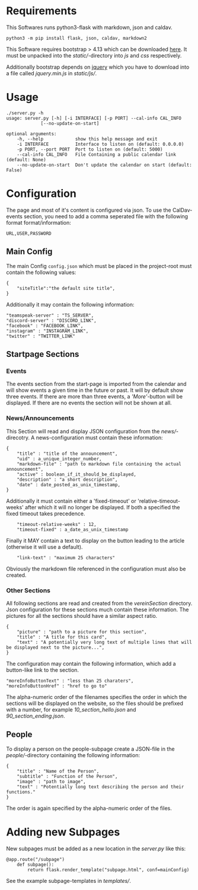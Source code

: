 # Requirements
This Softwares runs python3-flask with markdown, json and caldav.

    python3 -m pip install flask, json, caldav, markdown2

This Software requires bootstrap > 4.13 which can be downloaded [here](https://getbootstrap.com/docs/4.3/getting-started/download/). It must be unpacked into the *static/*-directory into *js* and *css* respectively.

Additionally bootstrap depends on [jquery](https://code.jquery.com) which you have to download into a file called *jquery.min.js* in *static/js/*.

# Usage

    ./server.py -h
    usage: server.py [-h] [-i INTERFACE] [-p PORT] --cal-info CAL_INFO
                 [--no-update-on-start]

    optional arguments:
        -h, --help            show this help message and exit
        -i INTERFACE          Interface to listen on (default: 0.0.0.0)
        -p PORT, --port PORT  Port to listen on (default: 5000)
        --cal-info CAL_INFO   File Containing a public calendar link (default: None)
        --no-update-on-start  Don't update the calendar on start (default: False)


# Configuration
The page and most of it's content is configured via json. To use the CalDav-events section, you need to add a comma seperated file with the following format format/information:

    URL,USER,PASSWORD

## Main Config
The main Config ``config.json`` which must be placed in the project-root must contain the following values:

    {
        "siteTitle":"the default site title",
    }

Additionally it may contain the following information:

    "teamspeak-server" : "TS_SERVER",
    "discord-server" : "DISCORD_LINK",
    "facebook" : "FACEBOOK_LINK",
    "instagram" : "INSTAGRAM_LINK",
    "twitter" : "TWITTER_LINK"

## Startpage Sections
### Events
The events section from the start-page is imported from the calendar and will show events a given time in the future or past. It will by default show three events. If there are more than three events, a *'More'*-button will be displayed. If there are no events the section will not be shown at all.

### News/Announcements
This Section will read and display JSON configuration from the *news/*-direcotry. A news-configuration must contain these information:

    {
	    "title" : "title of the announcement",
	    "uid" : a_unique_integer_number,
	    "markdown-file" : "path to markdown file containing the actual announcement",
	    "active" : boolean_if_it_should_be_displayed,
	    "description" : "a short description",
	    "date" : date_posted_as_unix_timestamp,
    }

Additionally it must contain either a 'fixed-timeout' or 'relative-timeout-weeks' after which it will no longer be displayed. If both a specified the fixed timeout takes precedence.

    	"timeout-relative-weeks" : 12,
    	"timeout-fixed" : a_date_as_unix_timestamp

Finally it MAY contain a text to display on the button leading to the article (otherwise it will use a default).

        "link-text" : "maximum 25 characters"

Obviously the markdown file referenced in the configuration must also be created.

### Other Sections
All following sections are read and created from the *vereinSection* directory. Json configuration for these sections much contain these information. The pictures for all the sections should have a similar aspect ratio.

    {
        "picture" : "path to a picture for this section",
        "title" : "A title for this card",
        "text" : "A potentially very long text of multiple lines that will be displayed next to the picture...",
    }

The configuration may contain the following information, which add a button-like link to the section.

    "moreInfoButtonText" : "less than 25 charaters",
    "moreInfoButtonHref" : "href to go to"

The alpha-numeric order of the filenames specifies the order in which the sections will be displayed on the website, so the files should be prefixed with a number, for example *10_section_hello.json* and *90_section_ending.json*.

## People
To display a person on the people-subpage create a JSON-file in the *people/*-directory containing the following information:

    {
        "title" : "Name of the Person",
        "subtitle" : "Function of the Person",
        "image" : "path to image",
        "text" : "Potentially long text describing the person and their functions."
    }

The order is again specified by the alpha-numeric order of the files.

# Adding new Subpages
New subpages must be added as a new location in the *server.py* like this:

    @app.route("/subpage")
        def subpage():
            return flask.render_template("subpage.html", conf=mainConfig)

See the example subpage-templates in *templates/*.
